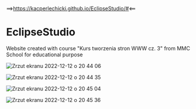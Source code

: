 ==>https://kacperlechicki.github.io/EclipseStudio/#<==


# EclipseStudio

  Website created with course "Kurs tworzenia stron WWW cz. 3" from MMC School for educational purpose

![Zrzut ekranu 2022-12-12 o 20 44 06](https://user-images.githubusercontent.com/118530164/207139693-a5a75dc3-3e1c-4442-b58d-f60e2c56f38b.png)

![Zrzut ekranu 2022-12-12 o 20 44 35](https://user-images.githubusercontent.com/118530164/207139748-67e22e48-f21c-445f-95be-0b9a6d6f17be.png)

![Zrzut ekranu 2022-12-12 o 20 45 04](https://user-images.githubusercontent.com/118530164/207139778-38c70ad2-53bb-4aa6-a85d-9e83f2104998.png)

![Zrzut ekranu 2022-12-12 o 20 45 36](https://user-images.githubusercontent.com/118530164/207139788-a4b26526-23d7-4953-9194-ce4c637cda76.png)
